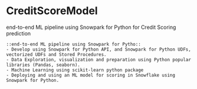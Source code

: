 # CreditScoreModel
end-to-end ML pipeline using Snowpark for Python for Credit Scoring prediction

```
::end-to-end ML pipeline using Snowpark for Pytho::
- Develop using Snowpark for Python API, and Snowpark for Python UDFs, vectorized UDFs and Stored Procedures.
- Data Exploration, visualization and preparation using Python popular libraries (Pandas, seaborn).
- Machine Learning using scikit-learn python package
- Deploying and using an ML model for scoring in Snowflake using Snowpark for Python.
